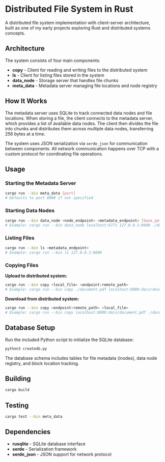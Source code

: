 # Distributed File System in Rust

A distributed file system implementation with client-server architecture, built as one of my early projects exploring Rust and distributed systems concepts.

## Architecture

The system consists of four main components:

- **copy** - Client for reading and writing files to the distributed system
- **ls** - Client for listing files stored in the system
- **data_node** - Storage server that handles file chunks
- **meta_data** - Metadata server managing file locations and node registry

## How It Works

The metadata server uses SQLite to track connected data nodes and file locations. When storing a file, the client connects to the metadata server, which provides a list of available data nodes. The client then divides the file into chunks and distributes them across multiple data nodes, transferring 256 bytes at a time.

The system uses JSON serialization via `serde_json` for communication between components. All network communication happens over TCP with a custom protocol for coordinating file operations.

## Usage

### Starting the Metadata Server
```bash
cargo run --bin meta_data [port]
# Defaults to port 8000 if not specified
```

### Starting Data Nodes
```bash
cargo run --bin data_node <node_endpoint> <metadata_endpoint> [base_path]
# Example: cargo run --bin data_node localhost:6771 127.0.0.1:8000 ./data
```

### Listing Files
```bash
cargo run --bin ls <metadata_endpoint>
# Example: cargo run --bin ls 127.0.0.1:8000
```

### Copying Files

**Upload to distributed system:**
```bash
cargo run --bin copy <local_file> <endpoint:remote_path>
# Example: cargo run --bin copy ./document.pdf localhost:8000:docs/document.pdf
```

**Download from distributed system:**
```bash
cargo run --bin copy <endpoint:remote_path> <local_file>
# Example: cargo run --bin copy localhost:8000:docs/document.pdf ./document.pdf
```

## Database Setup

Run the included Python script to initialize the SQLite database:
```bash
python3 createdb.py
```

The database schema includes tables for file metadata (inodes), data node registry, and block location tracking.

## Building

```bash
cargo build
```

## Testing

```bash
cargo test --bin meta_data
```

## Dependencies

- **rusqlite** - SQLite database interface
- **serde** - Serialization framework
- **serde_json** - JSON support for network protocol